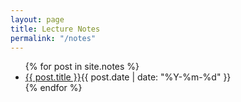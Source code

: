 ```yaml
---
layout: page
title: Lecture Notes
permalink: "/notes"
---
```


<section class="posts archive">
<ul>
{% for post in site.notes %}
    <li><a href="{{ site.baseurl }}{{ post.url }}">{{ post.title }}</a><time datetime="{{ post.date | date_to_xmlschema }}">{{ post.date | date: "%Y-%m-%d" }}</time></li>
{% endfor %}
</ul>
</section>